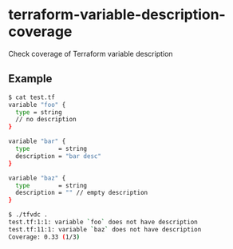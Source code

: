 # terraform-variable-description-coverage

Check coverage of Terraform variable description

## Example

```bash
$ cat test.tf
variable "foo" {
  type = string
  // no description
}

variable "bar" {
  type        = string
  description = "bar desc"
}

variable "baz" {
  type        = string
  description = "" // empty description
}
```

```bash
$ ./tfvdc .
test.tf:1:1: variable `foo` does not have description
test.tf:11:1: variable `baz` does not have description
Coverage: 0.33 (1/3)
```
